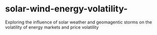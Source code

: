 # solar-wind-energy-volatility-
Exploring the influence of solar weather and geomagentic storms on the volatility of energy markets and price volatility 
